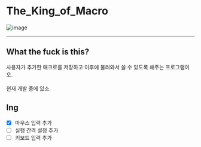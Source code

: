 # The_King_of_Macro
![image](https://user-images.githubusercontent.com/64591335/144430633-7ae780fe-e669-4eda-af1e-012416ed1fb0.png)

---
## What the fuck is this?
사용자가 추가한 매크로를 저장하고 이후에 불러와서 쓸 수 있도록 해주는 프로그램이오. <br><br>
현재 개발 중에 있소.

## Ing
- [x] 마우스 입력 추가
- [ ] 실행 간격 설정 추가
- [ ] 키보드 입력 추가
